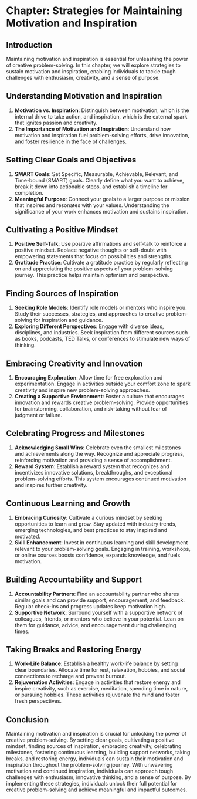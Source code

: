 Chapter: Strategies for Maintaining Motivation and Inspiration
==============================================================

Introduction
------------

Maintaining motivation and inspiration is essential for unleashing the power of creative problem-solving. In this chapter, we will explore strategies to sustain motivation and inspiration, enabling individuals to tackle tough challenges with enthusiasm, creativity, and a sense of purpose.

Understanding Motivation and Inspiration
----------------------------------------

1. **Motivation vs. Inspiration**: Distinguish between motivation, which is the internal drive to take action, and inspiration, which is the external spark that ignites passion and creativity.
2. **The Importance of Motivation and Inspiration**: Understand how motivation and inspiration fuel problem-solving efforts, drive innovation, and foster resilience in the face of challenges.

Setting Clear Goals and Objectives
----------------------------------

1. **SMART Goals**: Set Specific, Measurable, Achievable, Relevant, and Time-bound (SMART) goals. Clearly define what you want to achieve, break it down into actionable steps, and establish a timeline for completion.
2. **Meaningful Purpose**: Connect your goals to a larger purpose or mission that inspires and resonates with your values. Understanding the significance of your work enhances motivation and sustains inspiration.

Cultivating a Positive Mindset
------------------------------

1. **Positive Self-Talk**: Use positive affirmations and self-talk to reinforce a positive mindset. Replace negative thoughts or self-doubt with empowering statements that focus on possibilities and strengths.
2. **Gratitude Practice**: Cultivate a gratitude practice by regularly reflecting on and appreciating the positive aspects of your problem-solving journey. This practice helps maintain optimism and perspective.

Finding Sources of Inspiration
------------------------------

1. **Seeking Role Models**: Identify role models or mentors who inspire you. Study their successes, strategies, and approaches to creative problem-solving for inspiration and guidance.
2. **Exploring Different Perspectives**: Engage with diverse ideas, disciplines, and industries. Seek inspiration from different sources such as books, podcasts, TED Talks, or conferences to stimulate new ways of thinking.

Embracing Creativity and Innovation
-----------------------------------

1. **Encouraging Exploration**: Allow time for free exploration and experimentation. Engage in activities outside your comfort zone to spark creativity and inspire new problem-solving approaches.
2. **Creating a Supportive Environment**: Foster a culture that encourages innovation and rewards creative problem-solving. Provide opportunities for brainstorming, collaboration, and risk-taking without fear of judgment or failure.

Celebrating Progress and Milestones
-----------------------------------

1. **Acknowledging Small Wins**: Celebrate even the smallest milestones and achievements along the way. Recognize and appreciate progress, reinforcing motivation and providing a sense of accomplishment.
2. **Reward System**: Establish a reward system that recognizes and incentivizes innovative solutions, breakthroughs, and exceptional problem-solving efforts. This system encourages continued motivation and inspires further creativity.

Continuous Learning and Growth
------------------------------

1. **Embracing Curiosity**: Cultivate a curious mindset by seeking opportunities to learn and grow. Stay updated with industry trends, emerging technologies, and best practices to stay inspired and motivated.
2. **Skill Enhancement**: Invest in continuous learning and skill development relevant to your problem-solving goals. Engaging in training, workshops, or online courses boosts confidence, expands knowledge, and fuels motivation.

Building Accountability and Support
-----------------------------------

1. **Accountability Partners**: Find an accountability partner who shares similar goals and can provide support, encouragement, and feedback. Regular check-ins and progress updates keep motivation high.
2. **Supportive Network**: Surround yourself with a supportive network of colleagues, friends, or mentors who believe in your potential. Lean on them for guidance, advice, and encouragement during challenging times.

Taking Breaks and Restoring Energy
----------------------------------

1. **Work-Life Balance**: Establish a healthy work-life balance by setting clear boundaries. Allocate time for rest, relaxation, hobbies, and social connections to recharge and prevent burnout.
2. **Rejuvenation Activities**: Engage in activities that restore energy and inspire creativity, such as exercise, meditation, spending time in nature, or pursuing hobbies. These activities rejuvenate the mind and foster fresh perspectives.

Conclusion
----------

Maintaining motivation and inspiration is crucial for unlocking the power of creative problem-solving. By setting clear goals, cultivating a positive mindset, finding sources of inspiration, embracing creativity, celebrating milestones, fostering continuous learning, building support networks, taking breaks, and restoring energy, individuals can sustain their motivation and inspiration throughout the problem-solving journey. With unwavering motivation and continued inspiration, individuals can approach tough challenges with enthusiasm, innovative thinking, and a sense of purpose. By implementing these strategies, individuals unlock their full potential for creative problem-solving and achieve meaningful and impactful outcomes.
